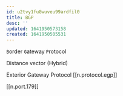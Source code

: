 ```yaml
---
id: u2tvy1fu8wuveu99ardfil0
title: BGP
desc: ''
updated: 1641950573158
created: 1641950505531
---
```



`B`order `G`ateway `P`rotocol

Distance vector (Hybrid)

Exterior Gateway Protocol [[n.protocol.egp]]

[[n.port.179]]

